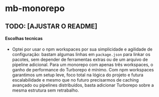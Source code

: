 # mb-monorepo

## TODO: [AJUSTAR O README]


#### Escolhas tecnicas
- Optei por usar o npm workspaces por sua simplicidade e agilidade de configuração: bastam algumas linhas em `package.json` para linkar os pacotes, sem depender de ferramentas extras ou de um arquivo de pipeline adicional. Para um monorepo com apenas três workspaces, o ganho de performance do Turborepo é mínimo.
Com npm workspaces garantimos um setup leve, foco total na lógica do projeto e futura escalabilidade e mesmo que no futuro precisarmos de caching avançado ou pipelines distribuídos, basta adicionar Turborepo sobre a mesma estrutura sem retrabalho.